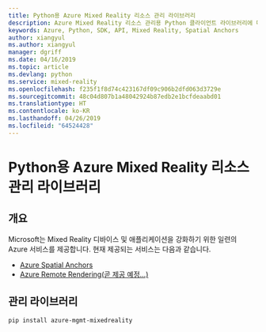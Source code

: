 ```yaml
---
title: Python용 Azure Mixed Reality 리소스 관리 라이브러리
description: Azure Mixed Reality 리소스 관리용 Python 클라이언트 라이브러리에 대한 참조 설명서
keywords: Azure, Python, SDK, API, Mixed Reality, Spatial Anchors
author: xiangyul
ms.author: xiangyul
manager: dgriff
ms.date: 04/16/2019
ms.topic: article
ms.devlang: python
ms.service: mixed-reality
ms.openlocfilehash: f235f1f8d74c423167df09c906b2dfd063d3729e
ms.sourcegitcommit: 48c04d807b1a48042924b87edb2e1bcfdeaabd01
ms.translationtype: HT
ms.contentlocale: ko-KR
ms.lasthandoff: 04/26/2019
ms.locfileid: "64524428"
---
```

# <a name="azure-mixed-reality-resource-management-libraries-for-python"></a>Python용 Azure Mixed Reality 리소스 관리 라이브러리

## <a name="overview"></a>개요

Microsoft는 Mixed Reality 디바이스 및 애플리케이션을 강화하기 위한 일련의 Azure 서비스를 제공합니다. 현재 제공되는 서비스는 다음과 같습니다.

* [Azure Spatial Anchors](https://azure.microsoft.com/en-us/services/spatial-anchors/)
* [Azure Remote Rendering(곧 제공 예정...)](https://azure.microsoft.com/en-us/services/remote-rendering/)

## <a name="management-library"></a>관리 라이브러리
```bash
pip install azure-mgmt-mixedreality
```
